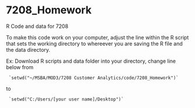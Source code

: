 # 7208_Homework
R Code and data for 7208

To make this code work on your computer, adjust the line within the R script that sets the working directory to whereever you are saving the R file and the data directory.

Ex:
  Download R scripts and data folder into your directory, change line below from
  
     `setwd("~/MSBA/MOD3/7208 Customer Analytics/code/7208_Homework")`
     
to
     
     `setwd("C:/Users/[your user name]/Desktop")`
